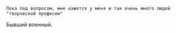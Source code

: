 	Пока под вопросом, мне кажется у меня и так очень много людей "творческой професии"
Бывший военный.
